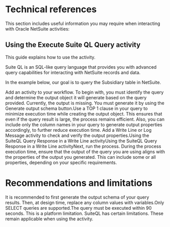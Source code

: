 ﻿# Technical references

This section includes useful information you may require when interacting with Oracle
            NetSuite activities:

## Using the Execute Suite QL Query activity

This guide explains how to use the  activity.

Suite QL is an SQL-like query language that provides you with advanced query capabilities for interacting with NetSuite records and data.

In the example below, our goal is to query the Subsidiary table in NetSuite.

Add an  activity to
                    your workflow. To begin with, you must identify the query and determine the output object it will generate based on the query provided. Currently, the output is missing. You must generate it by using the Generate output schema button.Use a TOP 1 clause in your query to minimize execution time while creating the output object. This ensures that even if the query result is large, the process remains efficient. Also, you can include only the column names in your query to generate output properties accordingly, to further reduce execution time. Add a Write Line or Log Message activity to check and verify the output properties.Using the SuiteQL Query Response in a Write Line activityUsing the SuiteQL Query Response in a Write Line activityNext, run the process. During the process execution time, ensure that the output of the query you are using aligns with the properties of the output you generated. This can include some or all properties, depending on your specific requirements.

# Recommendations and limitations

It is recommended to first generate the output schema of your query results. Then, at design time, replace any column values with variables.Only SELECT queries are supported.The query must be executed within 90 seconds. This is a platform limitation. SuiteQL has certain limitations. These remain applicable when using the activity.

